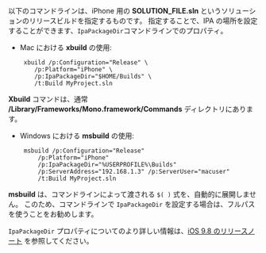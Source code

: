
以下のコマンドラインは、iPhone 用の **SOLUTION_FILE.sln** というソリューションのリリースビルドを指定するものです。 指定することで、IPA の場所を設定することができます、`IpaPackageDir`コマンドラインでのプロパティ。

 - Mac における **xbuild** の使用:

        xbuild /p:Configuration="Release" \ 
           /p:Platform="iPhone" \ 
           /p:IpaPackageDir="$HOME/Builds" \
           /t:Build MyProject.sln

**Xbuild** コマンドは、通常 **/Library/Frameworks/Mono.framework/Commands** ディレクトリにあります。

 - Windows における **msbuild** の使用:

        msbuild /p:Configuration="Release" 
            /p:Platform="iPhone" 
            /p:IpaPackageDir="%USERPROFILE%\Builds" 
            /p:ServerAddress="192.168.1.3" /p:ServerUser="macuser"  
            /t:Build MyProject.sln


**msbuild** は、コマンドラインによって渡される `$( )` 式を、自動的に展開しません。 このため、コマンドラインで `IpaPackageDir` を設定する場合は、フルパスを使うことをお勧めします。


`IpaPackageDir` プロパティについてのより詳しい情報は、[iOS 9.8 のリリースノート](https://developer.xamarin.com/releases/ios/xamarin.ios_9/xamarin.ios_9.8/#New_MSBuild_property_IpaPackageDir_to_customize_.ipa_output_location) を参照してください。
